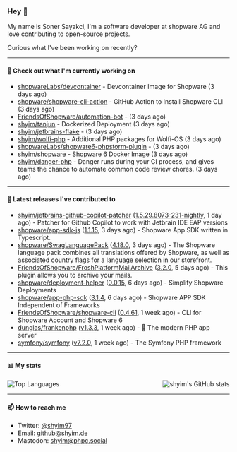 ### Hey 👋

My name is Soner Sayakci, I'm a software developer at shopware AG and love contributing to open-source projects.

Curious what I've been working on recently?

---

#### 👷 Check out what I'm currently working on

- [shopwareLabs/devcontainer](https://github.com/shopwareLabs/devcontainer) - Devcontainer Image for Shopware (3 days ago)
- [shopware/shopware-cli-action](https://github.com/shopware/shopware-cli-action) - GitHub Action to Install Shopware CLI (3 days ago)
- [FriendsOfShopware/automation-bot](https://github.com/FriendsOfShopware/automation-bot) -  (3 days ago)
- [shyim/tanjun](https://github.com/shyim/tanjun) - Dockerized Deployment (3 days ago)
- [shyim/jetbrains-flake](https://github.com/shyim/jetbrains-flake) -  (3 days ago)
- [shyim/wolfi-php](https://github.com/shyim/wolfi-php) - Additional PHP packages for Wolfi-OS (3 days ago)
- [shopwareLabs/shopware6-phpstorm-plugin](https://github.com/shopwareLabs/shopware6-phpstorm-plugin) -  (3 days ago)
- [shyim/shopware](https://github.com/shyim/shopware) - Shopware 6 Docker Image (3 days ago)
- [shyim/danger-php](https://github.com/shyim/danger-php) - Danger runs during your CI process, and gives teams the chance to automate common code review chores. (3 days ago)

---

#### 🔭 Latest releases I've contributed to

- [shyim/jetbrains-github-copilot-patcher](https://github.com/shyim/jetbrains-github-copilot-patcher) ([1.5.29.8073-231-nightly](https://github.com/shyim/jetbrains-github-copilot-patcher/releases/tag/1.5.29.8073-231-nightly), 1 day ago) - Patcher for Github Copilot to work with Jetbrain IDE EAP versions
- [shopware/app-sdk-js](https://github.com/shopware/app-sdk-js) ([1.1.15](https://github.com/shopware/app-sdk-js/releases/tag/1.1.15), 3 days ago) - Shopware App SDK written in Typescript.
- [shopware/SwagLanguagePack](https://github.com/shopware/SwagLanguagePack) ([4.18.0](https://github.com/shopware/SwagLanguagePack/releases/tag/4.18.0), 3 days ago) - The Shopware language pack combines all translations offered by Shopware, as well as associated country flags for a language selection in our storefront.
- [FriendsOfShopware/FroshPlatformMailArchive](https://github.com/FriendsOfShopware/FroshPlatformMailArchive) ([3.2.0](https://github.com/FriendsOfShopware/FroshPlatformMailArchive/releases/tag/3.2.0), 5 days ago) - This plugin allows you to archive your mails.
- [shopware/deployment-helper](https://github.com/shopware/deployment-helper) ([0.0.15](https://github.com/shopware/deployment-helper/releases/tag/0.0.15), 6 days ago) - Simplify Shopware Deployments
- [shopware/app-php-sdk](https://github.com/shopware/app-php-sdk) ([3.1.4](https://github.com/shopware/app-php-sdk/releases/tag/3.1.4), 6 days ago) - Shopware APP SDK Independent of Frameworks
- [FriendsOfShopware/shopware-cli](https://github.com/FriendsOfShopware/shopware-cli) ([0.4.61](https://github.com/FriendsOfShopware/shopware-cli/releases/tag/0.4.61), 1 week ago) - CLI for Shopware Account and Shopware 6
- [dunglas/frankenphp](https://github.com/dunglas/frankenphp) ([v1.3.3](https://github.com/dunglas/frankenphp/releases/tag/v1.3.3), 1 week ago) - 🧟 The modern PHP app server
- [symfony/symfony](https://github.com/symfony/symfony) ([v7.2.0](https://github.com/symfony/symfony/releases/tag/v7.2.0), 1 week ago) - The Symfony PHP framework

---

#### 📊 My stats

<img align="right" alt="shyim's GitHub stats" src="https://github-readme-stats.vercel.app/api?username=shyim&count_private=1&show_icons=true&" />

![Top Languages](https://github-readme-stats.vercel.app/api/top-langs/?username=shyim)

---

#### 📫 How to reach me

- Twitter: [@shyim97](https://twitter.com/shyim97)
- Email: [github@shyim.de](mailto://github@shyim.de)
- Mastodon: <a rel="me" href="https://phpc.social/@shyim">shyim@phpc.social</a>
